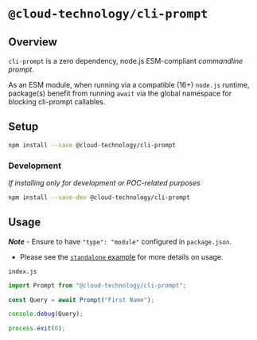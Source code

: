 # `@cloud-technology/cli-prompt` #

## Overview ##

`cli-prompt` is a zero dependency, node.js ESM-compliant *commandline prompt*.

As an ESM module, when running via a compatible (16+) `node.js` runtime, package(s)
benefit from running `await` via the global namespace for blocking cli-prompt
callables.

## Setup ##

```bash
npm install --save @cloud-technology/cli-prompt
```

### Development ###

*If installing only for development or POC-related purposes*

```bash
npm install --save-dev @cloud-technology/cli-prompt
```

## Usage ##

***Note*** - Ensure to have `"type": "module"` configured in `package.json`.

- Please see the [`standalone` example](https://github.com/cloud-hybrid/cli-prompt/tree/Development/examples/standalone)
  for more details on usage.

`index.js`

```javascript
import Prompt from "@cloud-technology/cli-prompt";

const Query = await Prompt("First Name");

console.debug(Query);

process.exit(0);
```
